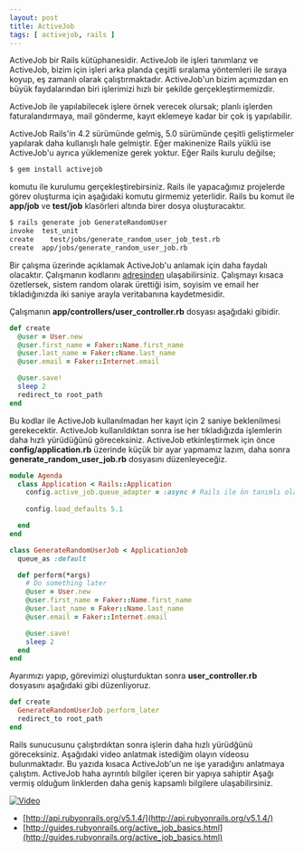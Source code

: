 ```yaml
---
layout: post
title: ActiveJob
tags: [ activejob, rails ]
---
```


ActiveJob bir Rails kütüphanesidir. ActiveJob ile işleri tanımlarız ve ActiveJob, bizim için işleri arka planda çeşitli sıralama yöntemleri ile sıraya koyup, eş zamanlı olarak çalıştırmaktadır. ActiveJob'un bizim açımızdan en büyük faydalarından biri işlerimizi hızlı bir şekilde gerçekleştirmemizdir. 

ActiveJob ile yapılabilecek işlere örnek verecek olursak; planlı işlerden faturalandırmaya, mail gönderme, kayıt eklemeye kadar bir çok iş yapılabilir.

ActiveJob Rails'in 4.2 sürümünde gelmiş, 5.0 sürümünde çeşitli geliştirmeler yapılarak daha kullanışlı hale gelmiştir. Eğer makinenize Rails yüklü ise ActiveJob'u ayrıca yüklemenize gerek yoktur. Eğer Rails kurulu değilse;

```bash
$ gem install activejob
```

komutu ile kurulumu gerçekleştirebirsiniz. Rails ile yapacağımız projelerde görev oluşturma için aşağıdaki
komutu girmemiz yeterlidir. Rails bu komut ile **app/job** ve **test/job** klasörleri altında birer dosya oluşturacaktır.

```bash
$ rails generate job GenerateRandomUser
invoke  test_unit
create    test/jobs/generate_random_user_job_test.rb
create  app/jobs/generate_random_user_job.rb
```

Bir çalışma üzerinde açıklamak ActiveJob'u anlamak için daha faydalı olacaktır. Çalışmanın kodlarını [adresinden](https://github.com/adasbasi/agenda) ulaşabilirsiniz. Çalışmayı kısaca özetlersek, sistem random olarak ürettiği isim, soyisim ve email her tıkladığınızda iki saniye arayla veritabanına kaydetmesidir.

Çalışmanın **app/controllers/user_controller.rb** dosyası aşağıdaki gibidir.

```ruby
def create
  @user = User.new
  @user.first_name = Faker::Name.first_name
  @user.last_name = Faker::Name.last_name
  @user.email = Faker::Internet.email

  @user.save!
  sleep 2
  redirect_to root_path
end
```

Bu kodlar ile ActiveJob kullanılmadan her kayıt için 2 saniye beklenilmesi gerekecektir. ActiveJob kullanıldıktan sonra ise her tıkladığızda işlemlerin daha hızlı yürüdüğünü göreceksiniz. ActiveJob etkinleştirmek için önce **config/application.rb** üzerinde küçük bir ayar yapmamız lazım, daha sonra **generate_random_user_job.rb** dosyasını düzenleyeceğiz.

```ruby
module Agenda
  class Application < Rails::Application
    config.active_job.queue_adapter = :async # Rails ile ön tanımlı olarak geliyor
    
    config.load_defaults 5.1

  end
end
```

```ruby
class GenerateRandomUserJob < ApplicationJob
  queue_as :default

  def perform(*args)
    # Do something later
    @user = User.new
    @user.first_name = Faker::Name.first_name
    @user.last_name = Faker::Name.last_name
    @user.email = Faker::Internet.email

    @user.save!
    sleep 2
  end
end
```

Ayarımızı yapıp, görevimizi oluşturduktan sonra **user_controller.rb** dosyasını aşağıdaki gibi düzenliyoruz.

```ruby
def create
  GenerateRandomUserJob.perform_later
  redirect_to root_path
end
```

Rails sunucusunu çalıştırdıktan sonra işlerin daha hızlı yürüdğünü göreceksiniz. Aşağıdaki video anlatmak istediğim olayın videosu bulunmaktadır. Bu yazıda kısaca ActiveJob'un ne işe yaradığını anlatmaya çalıştım. ActiveJob haha ayrıntılı bilgiler içeren bir yapıya sahiptir Aşağı vermiş olduğum linklerden daha geniş kapsamlı bilgilere ulaşabilirsiniz.

[![Video](https://www.youtube.com/upload_thumbnail?v=Jwl0gTnk1H0&t=1&ts=1507271796566)](https://www.youtube.com/watch?v=Jwl0gTnk1H0&feature=youtu.be)

+ [http://api.rubyonrails.org/v5.1.4/](http://api.rubyonrails.org/v5.1.4/)
+ [http://guides.rubyonrails.org/active_job_basics.html](http://guides.rubyonrails.org/active_job_basics.html)
